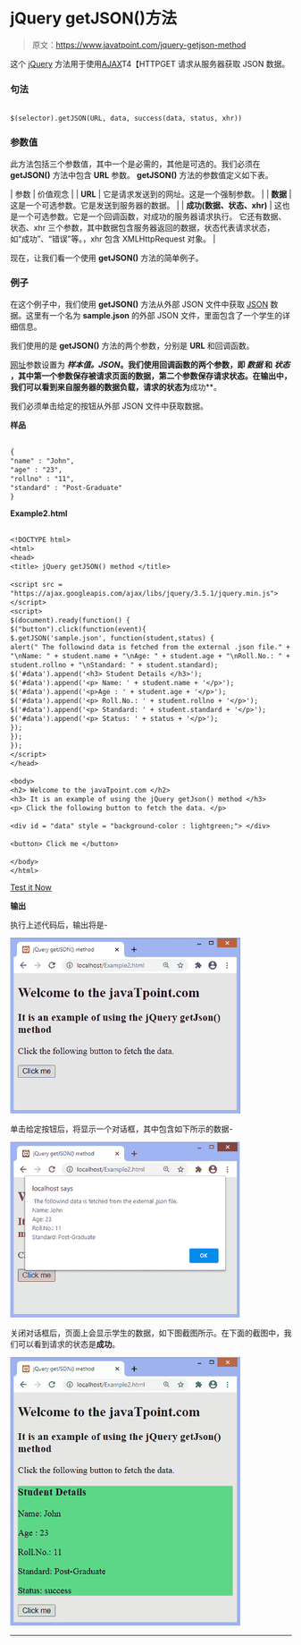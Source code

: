 # jQuery getJSON()方法

> 原文：<https://www.javatpoint.com/jquery-getjson-method>

这个 [jQuery](https://www.javatpoint.com/jquery-tutorial) 方法用于使用[AJAX](https://www.javatpoint.com/ajax-tutorial)T4【HTTPGET 请求从服务器获取 JSON 数据。

### 句法

```

$(selector).getJSON(URL, data, success(data, status, xhr))

```

### 参数值

此方法包括三个参数值，其中一个是必需的，其他是可选的。我们必须在 **getJSON()** 方法中包含 **URL** 参数。 **getJSON()** 方法的参数值定义如下表。

| 参数 | 价值观念 |
| **URL** | 它是请求发送到的网址。这是一个强制参数。 |
| **数据** | 这是一个可选参数。它是发送到服务器的数据。 |
| **成功(数据、状态、xhr)** | 这也是一个可选参数。它是一个回调函数，对成功的服务器请求执行。
它还有数据、状态、xhr 三个参数，其中数据包含服务器返回的数据，状态代表请求状态，如“成功”、“错误”等。，xhr 包含 XMLHttpRequest 对象。 |

现在，让我们看一个使用 **getJSON()** 方法的简单例子。

### 例子

在这个例子中，我们使用 **getJSON()** 方法从外部 JSON 文件中获取 [JSON](https://www.javatpoint.com/json-tutorial) 数据。这里有一个名为 **sample.json** 的外部 JSON 文件，里面包含了一个学生的详细信息。

我们使用的是 **getJSON()** 方法的两个参数，分别是 **URL** 和回调函数。

[网址](https://www.javatpoint.com/url-full-form)参数设置为 ***样本值。*JSON**。我们使用回调函数的两个参数，即 ***数据*** 和 ***状态*** ，其中第一个参数保存被请求页面的数据，第二个参数保存请求状态。在输出中，我们可以看到来自服务器的数据负载，请求的状态为**成功**。

我们必须单击给定的按钮从外部 JSON 文件中获取数据。

**样品**

```

{
"name" : "John",
"age" : "23",
"rollno" : "11",
"standard" : "Post-Graduate"
}

```

**Example2.html**

```

<!DOCTYPE html>
<html>
<head>
<title> jQuery getJSON() method </title>

<script src = "https://ajax.googleapis.com/ajax/libs/jquery/3.5.1/jquery.min.js"> </script>
<script>
$(document).ready(function() {
$("button").click(function(event){
$.getJSON('sample.json', function(student,status) {
alert(" The followind data is fetched from the external .json file." + "\nName: " + student.name + "\nAge: " + student.age + "\nRoll.No.: " + student.rollno + "\nStandard: " + student.standard);
$('#data').append('<h3> Student Details </h3>');
$('#data').append('<p> Name: ' + student.name + '</p>');
$('#data').append('<p>Age : ' + student.age + '</p>');
$('#data').append('<p> Roll.No.: ' + student.rollno + '</p>');
$('#data').append('<p> Standard: ' + student.standard + '</p>');
$('#data').append('<p> Status: ' + status + '</p>');
});
});
});
</script>
</head>

<body>
<h2> Welcome to the javaTpoint.com </h2>
<h3> It is an example of using the jQuery getJson() method </h3>
<p> Click the following button to fetch the data. </p>

<div id = "data" style = "background-color : lightgreen;"> </div>

<button> Click me </button>

</body>
</html>

```

[Test it Now](https://www.javatpoint.com/oprweb/test.jsp?filename=jquery-getjson-method1)

**输出**

执行上述代码后，输出将是-

![jQuery getJSON() method](img/2e79f48cccd16ccca52ecc7ab7293668.png)

单击给定按钮后，将显示一个对话框，其中包含如下所示的数据-

![jQuery getJSON() method](img/17154a144dfd3d9d34b636615f5a3a92.png)

关闭对话框后，页面上会显示学生的数据，如下图截图所示。在下面的截图中，我们可以看到请求的状态是**成功**。

![jQuery getJSON() method](img/e94b8d8ceffa6ca4cc8178dca2573d17.png)

* * *